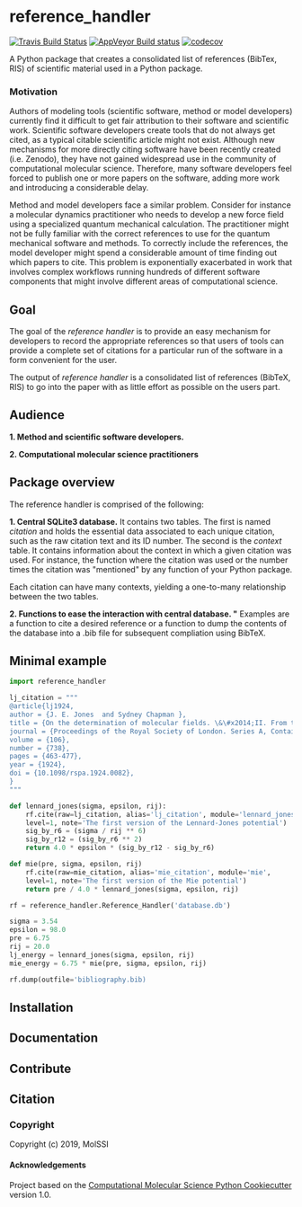 reference_handler
==============================
[//]: # (Badges)
[![Travis Build Status](https://travis-ci.org/REPLACE_WITH_OWNER_ACCOUNT/reference_handler.png)](https://travis-ci.org/REPLACE_WITH_OWNER_ACCOUNT/reference_handler)
[![AppVeyor Build status](https://ci.appveyor.com/api/projects/status/REPLACE_WITH_APPVEYOR_LINK/branch/master?svg=true)](https://ci.appveyor.com/project/REPLACE_WITH_OWNER_ACCOUNT/reference_handler/branch/master)
[![codecov](https://codecov.io/gh/REPLACE_WITH_OWNER_ACCOUNT/reference_handler/branch/master/graph/badge.svg)](https://codecov.io/gh/REPLACE_WITH_OWNER_ACCOUNT/reference_handler/branch/master)

A Python package that creates a consolidated list of references (BibTex, RIS) of scientific material 
used in a Python package.

### Motivation

Authors of modeling tools (scientific software, method or model
developers) currently find it difficult to get fair attribution to their
software and scientific work. Scientific software developers create
tools that do not always get cited, as a typical citable
scientific article might not exist. Although new mechanisms for more
directly citing software have been recently created (i.e. Zenodo), they have
not gained widespread use in the community of computational
molecular science. Therefore, many
software developers feel forced to publish one or more papers on the 
software, adding more work and introducing a considerable delay.

Method and model developers face a similar problem. Consider for instance 
a molecular dynamics practitioner who needs to develop a new force field using
a specialized quantum mechanical calculation. The practitioner might not be
fully familiar with the correct references to use for the quantum mechanical software
and methods. To correctly
include the references, the model developer might spend a considerable amount of time
finding out which papers to cite. This problem is exponentially exacerbated in work that
involves complex workflows running hundreds of different software
components that might involve different areas of computational science.

## Goal

The goal of the *reference handler* is to provide an easy mechanism for
developers to record the appropriate references so that users of tools can
provide a complete set of citations for a particular run of the software in a
form convenient for the user. 

The output of *reference handler* is a consolidated list of
references (BibTeX, RIS) to go into the paper with as little effort as possible on the users
part.

## Audience

**1. Method and scientific software developers.** 

**2. Computational molecular science practitioners**

## Package overview

The reference handler is comprised of the following: 

**1. Central SQLite3 database.** It contains two tables. 
The first is named *citation* and holds the essential data associated to each unique
citation, such as the raw citation text and its ID number. 
The second is the *context* table. It
contains information about the context in which a given citation was used. For instance, 
the function where the citation was used or the number times the citation was "mentioned" 
by any function of your Python package.

Each citation can have many contexts, yielding a one-to-many relationship between the two
tables. 

**2. Functions to ease the interaction with central database. "** Examples are a function
to cite a desired reference or a function to dump the contents of the database into a 
.bib file for subsequent compliation using BibTeX.

## Minimal example

```python
import reference_handler

lj_citation = """
@article{lj1924,
author = {J. E. Jones  and Sydney Chapman },
title = {On the determination of molecular fields. \&\#x2014;II. From the equation of state of a gas},
journal = {Proceedings of the Royal Society of London. Series A, Containing Papers of a Mathematical and Physical Character},
volume = {106},
number = {738},
pages = {463-477},
year = {1924},
doi = {10.1098/rspa.1924.0082},
}
"""

def lennard_jones(sigma, epsilon, rij):
    rf.cite(raw=lj_citation, alias='lj_citation', module='lennard_jones', 
	level=1, note='The first version of the Lennard-Jones potential')
    sig_by_r6 = (sigma / rij ** 6)
    sig_by_r12 = (sig_by_r6 ** 2)
    return 4.0 * epsilon * (sig_by_r12 - sig_by_r6)

def mie(pre, sigma, epsilon, rij)
    rf.cite(raw=mie_citation, alias='mie_citation', module='mie', 
	level=1, note='The first version of the Mie potential')
    return pre / 4.0 * lennard_jones(sigma, epsilon, rij)

rf = reference_handler.Reference_Handler('database.db')

sigma = 3.54
epsilon = 98.0
pre = 6.75
rij = 20.0
lj_energy = lennard_jones(sigma, epsilon, rij)
mie_energy = 6.75 * mie(pre, sigma, epsilon, rij)

rf.dump(outfile='bibliography.bib)
```

## Installation

## Documentation

## Contribute

## Citation

### Copyright

Copyright (c) 2019, MolSSI

#### Acknowledgements
 
Project based on the 
[Computational Molecular Science Python Cookiecutter](https://github.com/molssi/cookiecutter-cms) version 1.0.
